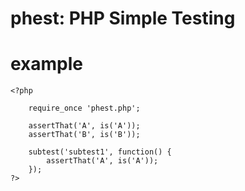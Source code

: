 # phest: PHP Simple Testing


# example

    <?php

        require_once 'phest.php';

        assertThat('A', is('A'));
        assertThat('B', is('B'));

        subtest('subtest1', function() {
            assertThat('A', is('A'));
        });
    ?>
